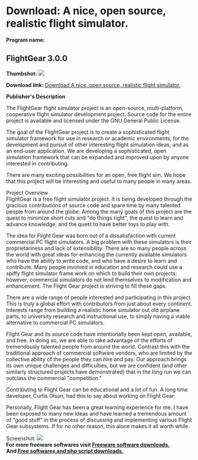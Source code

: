 # Download: A nice, open source, realistic flight simulator.

**Program name:**

## FlightGear 3.0.0

  
**Thumbshot:** ![](http://www.freewarefiles.com/screenshot/flightgear200_md.jpg)   
  
**Download link:** [Download A nice, open source, realistic flight simulator.](http://freesoftwares.boysofts.com/FlightGear_program_35228.html)  
  


**Publisher's Description**  
  


The FlightGear flight simulator project is an open-source, multi-platform, cooperative flight simulator development project. Source code for the entire project is available and licensed under the GNU General Public License. 

The goal of the FlightGear project is to create a sophisticated flight simulator framework for use in research or academic environments, for the development and pursuit of other interesting flight simulation ideas, and as an end-user application. We are developing a sophisticated, open simulation framework that can be expanded and improved upon by anyone interested in contributing.

There are many exciting possibilities for an open, free flight sim. We hope that this project will be interesting and useful to many people in many areas.

Project Overview  
FlightGear is a free flight simulator project. It is being developed through the gracious contributions of source code and spare time by many talented people from around the globe. Among the many goals of this project are the quest to minimize short cuts and "do things right", the quest to learn and advance knowledge, and the quest to have better toys to play with.

The idea for Flight Gear was born out of a dissatisfaction with current commercial PC flight simulators. A big problem with these simulators is their proprietariness and lack of extensibility. There are so many people across the world with great ideas for enhancing the currently available simulators who have the ability to write code, and who have a desire to learn and contribute. Many people involved in education and research could use a spiffy flight simulator frame work on which to build their own projects; however, commercial simulators do not lend themselves to modification and enhancement. The Flight Gear project is striving to fill these gaps.

There are a wide range of people interested and participating in this project. This is truly a global effort with contributors from just about every continent. Interests range from building a realistic home simulator out old airplane parts, to university research and instructional use, to simply having a viable alternative to commercial PC simulators.

Flight Gear and its source code have intentionally been kept open, available, and free. In doing so, we are able to take advantage of the efforts of tremendously talented people from around the world. Contrast this with the traditional approach of commercial software vendors, who are limited by the collective ability of the people they can hire and pay. Our approach brings its own unique challenges and difficulties, but we are confident (and other similarly structured projects have demonstrated) that in the long run we can outclass the commercial "competition."

Contributing to Flight Gear can be educational and a lot of fun. A long time developer, Curtis Olson, had this to say about working on Flight Gear:

Personally, Flight Gear has been a great learning experience for me. I have been exposed to many new ideas and have learned a tremendous amount of "good stuff" in the process of discussing and implementing various Flight Gear subsystems. If for no other reason, this alone makes it all worth while. 

  
  
Screenshot: ![](http://www.freewarefiles.com/screenshot/flightgear200.jpg)   
**For more freeware softwares visit [Freeware software downloads.](http://freesoftwares.boysofts.com/)**   
**And [Free softwares and php script downloads.](http://www.boysofts.com/)**
